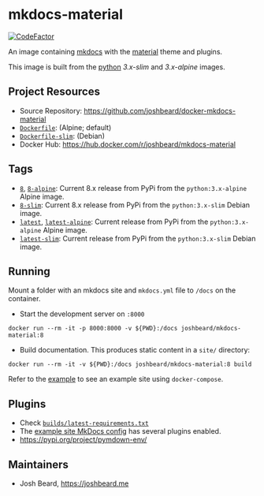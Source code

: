 # mkdocs-material

[![CodeFactor](https://www.codefactor.io/repository/github/joshbeard/docker-mkdocs-material/badge)](https://www.codefactor.io/repository/github/joshbeard/docker-mkdocs-material)

An image containing [mkdocs](https://www.mkdocs.org/) with the
[material](https://squidfunk.github.io/mkdocs-material/) theme and plugins.

This image is built from the [python](https://hub.docker.com/_/python)
_3.x-slim_ and _3.x-alpine_ images.

## Project Resources

* Source Repository: <https://github.com/joshbeard/docker-mkdocs-material>
* [`Dockerfile`](https://github.com/joshbeard/docker-mkdocs-material/blob/master/Dockerfile): (Alpine; default)
* [`Dockerfile-slim`](https://github.com/joshbeard/docker-mkdocs-material/blob/master/Dockerfile): (Debian)
* Docker Hub: <https://hub.docker.com/r/joshbeard/mkdocs-material>

## Tags

* [`8`](https://github.com/joshbeard/docker-mkdocs-material/blob/master/Dockerfile),
  [`8-alpine`](https://github.com/joshbeard/docker-mkdocs-material/blob/master/Dockerfile):
  Current 8.x release from PyPi from the `python:3.x-alpine` Alpine image.
* [`8-slim`](https://github.com/joshbeard/docker-mkdocs-material/blob/master/Dockerfile-slim):
  Current 8.x release from PyPi from the `python:3.x-slim` Debian image.
* [`latest`](https://github.com/joshbeard/docker-mkdocs-material/blob/master/Dockerfile),
  [`latest-alpine`](https://github.com/joshbeard/docker-mkdocs-material/blob/master/Dockerfile):
  Current release from PyPi from the `python:3.x-alpine` Alpine image.
* [`latest-slim`](https://github.com/joshbeard/docker-mkdocs-material/blob/master/Dockerfile-slim):
  Current release from PyPi from the `python:3.x-slim` Debian image.

## Running

Mount a folder with an mkdocs site and `mkdocs.yml` file to `/docs` on the container.

* Start the development server on `:8000`

```shell
docker run --rm -it -p 8000:8000 -v ${PWD}:/docs joshbeard/mkdocs-material:8
```

* Build documentation. This produces static content in a `site/` directory:

```shell
docker run --rm -it -v ${PWD}:/docs joshbeard/mkdocs-material:8 build
```

Refer to the [example](https://github.com/joshbeard/docker-mkdocs-material/tree/master/example) to see an example
site using `docker-compose`.

## Plugins

* Check [`builds/latest-requirements.txt`](https://github.com/joshbeard/docker-mkdocs-material/blob/master/builds/latest-requirements.txt)
* The [example site MkDocs config](https://github.com/joshbeard/docker-mkdocs-material/tree/master/example/mkdocs.yml) has several plugins enabled.
* <https://pypi.org/project/pymdown-env/>

## Maintainers

* Josh Beard, <https://joshbeard.me>
